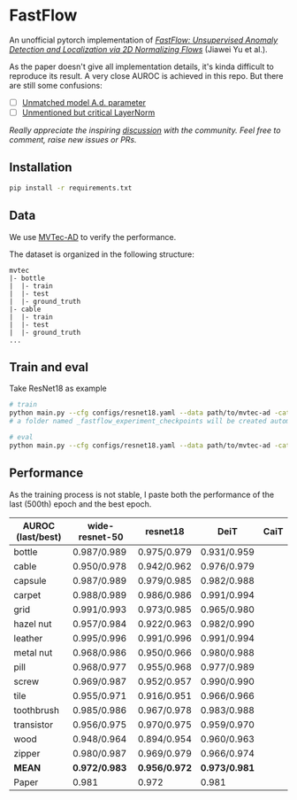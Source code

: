 # FastFlow

An unofficial pytorch implementation of [_FastFlow: Unsupervised Anomaly Detection and Localization via 2D Normalizing Flows_](https://arxiv.org/abs/2111.07677) (Jiawei Yu et al.).

As the paper doesn't give all implementation details, it's kinda difficult to reproduce its result. A very close AUROC is achieved in this repo. But there are still some confusions:
- [ ] [Unmatched model A.d. parameter](https://github.com/gathierry/FastFlow/issues/2)
- [ ] [Unmentioned but critical LayerNorm](https://github.com/gathierry/FastFlow/issues/3)

_Really appreciate the inspiring [discussion](https://github.com/AlessioGalluccio/FastFlow/issues/14) with the community. Feel free to comment, raise new issues or PRs._

## Installation

```bash
pip install -r requirements.txt
```

## Data
We use [MVTec-AD](https://www.mvtec.com/company/research/datasets/mvtec-ad) to verify the performance.

The dataset is organized in the following structure:
```
mvtec
|- bottle
|  |- train
|  |- test
|  |- ground_truth
|- cable
|  |- train
|  |- test
|  |- ground_truth
...
```
## Train and eval
Take ResNet18 as example
```bash
# train
python main.py --cfg configs/resnet18.yaml --data path/to/mvtec-ad -cat [category]
# a folder named _fastflow_experiment_checkpoints will be created automatically to save checkpoints

# eval
python main.py --cfg configs/resnet18.yaml --data path/to/mvtec-ad -cat [category] --eval -ckpt _fastflow_experiment_checkpoints/exp[index]/[epoch#].pt
```

## Performance
As the training process is not stable, I paste both the performance of the last (500th) epoch and the best epoch.

| AUROC (last/best) | wide-resnet-50 | resnet18        | DeiT            | CaiT |
| ----------------- | -------------- | --------------- | --------------- | ---- |
| bottle            | 0.987/0.989    | 0.975/0.979     | 0.931/0.959     |      |
| cable             | 0.950/0.978    | 0.942/0.962     | 0.976/0.979     |      |
| capsule           | 0.987/0.989    | 0.979/0.985     | 0.982/0.988     |      |
| carpet            | 0.988/0.989    | 0.986/0.986     | 0.991/0.994     |      |
| grid              | 0.991/0.993    | 0.973/0.985     | 0.965/0.980     |      |
| hazel nut         | 0.957/0.984    | 0.922/0.963     | 0.982/0.990     |      |
| leather           | 0.995/0.996    | 0.991/0.996     | 0.991/0.994     |      |
| metal nut         | 0.968/0.986    | 0.950/0.966     | 0.980/0.988     |      |
| pill              | 0.968/0.977    | 0.955/0.968     | 0.977/0.989     |      |
| screw             | 0.969/0.987    | 0.952/0.957     | 0.990/0.990     |      |
| tile              | 0.955/0.971    | 0.916/0.951     | 0.966/0.966     |      |
| toothbrush        | 0.985/0.986    | 0.967/0.978     | 0.983/0.988     |      |
| transistor        | 0.956/0.975    | 0.970/0.975     | 0.959/0.970     |      |
| wood              | 0.948/0.964    | 0.894/0.954     | 0.960/0.963     |      |
| zipper            | 0.980/0.987    | 0.969/0.979     | 0.966/0.974     |      |
| __MEAN__          | __0.972/0.983__ | __0.956/0.972__ | __0.973/0.981__ |      |
| Paper             | 0.981          | 0.972           | 0.981           |      |


